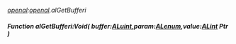 _[openal](../../modules/openal/openal-module.md):[openal](../../modules/openal/openal-module.md).alGetBufferi_
##### Function alGetBufferi:Void( buffer:[ALuint](../../modules/openal/openal-aluint.md),param:[ALenum](../../modules/openal/openal-alenum.md),value:[ALint](../../modules/openal/openal-alint.md) Ptr )
